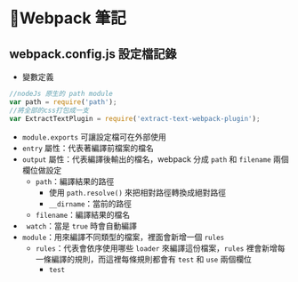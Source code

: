 # Webpack 筆記
## webpack.config.js 設定檔記錄
- 變數定義
``` javascript
//nodeJs 原生的 path module
var path = require('path');
//將全部的css打包成一支
var ExtractTextPlugin = require('extract-text-webpack-plugin');
```
- `module.exports` 可讓設定檔可在外部使用
- `entry` 屬性：代表著編譯前檔案的檔名
- `output` 屬性：代表編譯後輸出的檔名，webpack 分成 `path` 和 `filename` 兩個欄位做設定
	- `path`：編譯結果的路徑
		- 使用 `path.resolve()` 來把相對路徑轉換成絕對路徑
		- `__dirname`：當前的路徑
	- `filename`：編譯結果的檔名
- `	watch`：當是 `true` 時會自動編譯
- `module`：用來編譯不同類型的檔案，裡面會新增一個 `rules`
	- `rules`：代表會依序使用哪些 `loader` 來編譯這份檔案，`rules` 裡會新增每一條編譯的規則，而這裡每條規則都會有 `test` 和 `use` 兩個欄位
		- `test`